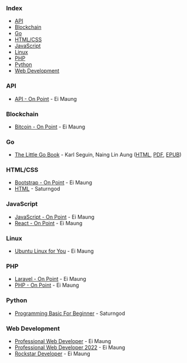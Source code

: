 ### Index

* [API](#api)
* [Blockchain](#blockchain)
* [Go](#golang)
* [HTML/CSS](#html)
* [JavaScript](#javascript)
* [Linux](#linux)
* [PHP](#php)
* [Python](#python)
* [Web Development](#web-development)


### <a id="api"></a>API

* [API - On Point](https://eimaung.com/api/) - Ei Maung


### <a id="blockchain"></a>Blockchain

* [Bitcoin - On Point](https://eimaung.com/bitcoin/) - Ei Maung


### <a id="golang"></a>Go

* [The Little Go Book](https://github.com/nainglinaung/the-little-go-book) - Karl Seguin, Naing Lin Aung ([HTML](https://github.com/nainglinaung/the-little-go-book/blob/master/mm/go.md), [PDF](https://github.com/nainglinaung/the-little-go-book/blob/master/mm/go.pdf), [EPUB](https://github.com/nainglinaung/the-little-go-book/blob/master/mm/go.epub))


### <a id="html"></a>HTML/CSS

* [Bootstrap - On Point](https://eimaung.com/bootstrap/) - Ei Maung
* [HTML](https://books.saturngod.net/HTML5/) - Saturngod


### <a id="javascript"></a>JavaScript

* [JavaScript - On Point](https://eimaung.com/jsbook/) - Ei Maung
* [React - On Point](https://eimaung.com/react/) - Ei Maung


### <a id="linux"></a>Linux

* [Ubuntu Linux for You](http://eimaung.com/ubuntu-for-you) - Ei Maung


### <a id="php"></a>PHP

* [Laravel - On Point](https://eimaung.com/laravel/) - Ei Maung
* [PHP - On Point](https://eimaung.com/php/) - Ei Maung


### <a id="python"></a>Python

* [Programming Basic For Beginner](http://books.saturngod.net/programming_basic/) - Saturngod


### <a id="web-devlopment"></a>Web Development

* [Professional Web Developer](http://eimaung.com/professional-web-developer) - Ei Maung
* [Professional Web Developer 2022](https://eimaung.com/pwd2022/) - Ei Maung
* [Rockstar Developer](http://eimaung.com/rockstar-developer) - Ei Maung
